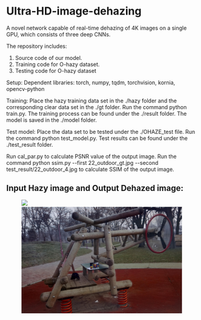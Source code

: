 # Ultra-HD-image-dehazing
A novel network capable of real-time dehazing of 4K images on a single GPU, which consists of three deep CNNs.

The repository includes:
1. Source code of our model.
2. Training code for O-hazy dataset.
3. Testing code for O-hazy dataset

Setup:
Dependent libraries:
torch, numpy, tqdm, torchvision, kornia, opencv-python


Training:
Place the hazy training data set in the ./hazy folder and the corresponding clear data set in the ./gt folder.
Run the command python train.py.
The training process can be found under the ./result folder.
The model is saved in the ./model folder.


Test model:
Place the data set to be tested under the ./OHAZE_test file.
Run the command python test_model.py.
Test results can be found under the ./test_result folder.

Run cal_par.py to calculate PSNR value of the output image.
Run the command python ssim.py --first 22_outdoor_gt.jpg --second test_result/22_outdoor_4.jpg to calculate SSIM of the output image.


## Input Hazy image and Output Dehazed image:
<figure class="half">
    <img src="OHAZE_test/22_outdoor.jpg">
    <img src="test_result/22_outdoor_4.jpg">
</figure>

